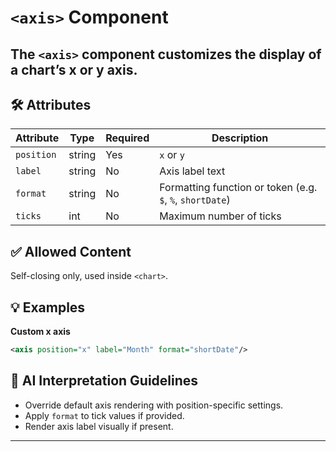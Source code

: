# `<axis>` Component

The `<axis>` component customizes the display of a chart’s x or y axis.
---

## 🛠 Attributes
| Attribute | Type | Required | Description |
|-----------|------|----------|-------------|
| `position` | string | Yes | `x` or `y` |
| `label` | string | No | Axis label text |
| `format` | string | No | Formatting function or token (e.g. `$`, `%`, `shortDate`) |
| `ticks` | int | No | Maximum number of ticks |

## ✅ Allowed Content
Self-closing only, used inside `<chart>`.

## 💡 Examples
**Custom x axis**
```xml
<axis position="x" label="Month" format="shortDate"/>
```

## 🧩 AI Interpretation Guidelines
- Override default axis rendering with position-specific settings.
- Apply `format` to tick values if provided.
- Render axis label visually if present.
---